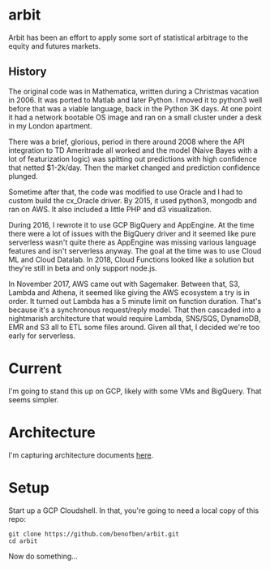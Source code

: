 # arbit

Arbit has been an effort to apply some sort of statistical arbitrage to the equity and futures markets.  

## History
The original code was in Mathematica, written during a Christmas vacation in 2006.  It was ported to Matlab and later Python.  I moved it to python3 well before that was a viable language, back in the Python 3K days.  At one point it had a network bootable OS image and ran on a small cluster under a desk in my London apartment.  

There was a brief, glorious, period in there around 2008 where the API integration to TD Ameritrade all worked and the model (Naive Bayes with a lot of featurization logic) was spitting out predictions with high confidence that netted $1-2k/day.  Then the market changed and prediction confidence plunged.

Sometime after that, the code was modified to use Oracle and I had to custom build the cx_Oracle driver.  By 2015, it used python3, mongodb and ran on AWS.  It also included a little PHP and d3 visualization.

During 2016, I rewrote it to use GCP BigQuery and AppEngine.  At the time there were a lot of issues with the BigQuery driver and it seemed like pure serverless wasn't quite there as AppEngine was missing various language features and isn't serverless anyway.  The goal at the time was to use Cloud ML and Cloud Datalab.  In 2018, Cloud Functions looked like a solution but they're still in beta and only support node.js.

In November 2017, AWS came out with Sagemaker.  Between that, S3, Lambda and Athena, it seemed like giving the AWS ecosystem a try is in order.  It turned out Lambda has a 5 minute limit on function duration.  That's because it's a synchronous request/reply model.  That then cascaded into a nightmarish architecture that would require Lambda, SNS/SQS, DynamoDB, EMR and S3 all to ETL some files around.  Given all that, I decided we're too early for serverless.

# Current

I'm going to stand this up on GCP, likely with some VMs and BigQuery.  That seems simpler.

# Architecture

I'm capturing architecture documents [here](https://drive.google.com/open?id=1GocLSCYCmF52XVj9gMokjTZNxCbrsHfv).

# Setup

Start up a GCP Cloudshell.  In that, you're going to need a local copy of this repo:

    git clone https://github.com/benofben/arbit.git
    cd arbit

Now do something...
